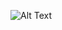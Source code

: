 ![Alt Text](https://media.giphy.com/media/v1.Y2lkPTc5MGI3NjExdXpieGthZGlvbG1rZ29pNHMwN3l4bGJwbjNwenR6NWtmb3pjZDRnNiZlcD12MV9pbnRlcm5hbF9naWZfYnlfaWQmY3Q9Zw/Vuw9m5wXviFIQ/giphy.gif)
